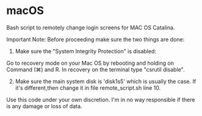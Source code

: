 # macOS
Bash script to remotely change login screens for MAC OS Catalina.

Important Note: Before proceeding make sure the two things are done:
1) Make sure the "System Integrity Protection" is disabled:

  Go to recovery mode on your Mac OS by rebooting and holding on Command (⌘) and R.
   In recovery on the terminal type "csrutil disable". 
  
2) Make sure the main system disk is 'disk1s5' which is usually the case. If it's different,then change it in file remote_script.sh line 10.

Use this code under your own discretion. I'm in no way responsible if there is any damage or loss of data.
